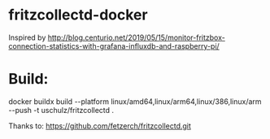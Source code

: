 # fritzcollectd-docker
Inspired by http://blog.centurio.net/2019/05/15/monitor-fritzbox-connection-statistics-with-grafana-influxdb-and-raspberry-pi/

# Build:
 docker buildx build --platform linux/amd64,linux/arm64,linux/386,linux/arm --push -t uschulz/fritzcollectd .

 Thanks to:
 https://github.com/fetzerch/fritzcollectd.git